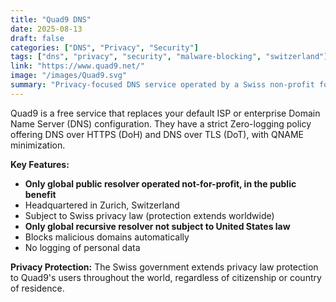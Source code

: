 ```yaml
---
title: "Quad9 DNS"
date: 2025-08-13
draft: false
categories: ["DNS", "Privacy", "Security"]
tags: ["dns", "privacy", "security", "malware-blocking", "switzerland"]
link: "https://www.quad9.net/"
image: "/images/Quad9.svg"
summary: "Privacy-focused DNS service operated by a Swiss non-profit foundation."
---
```


Quad9 is a free service that replaces your default ISP or enterprise Domain Name Server (DNS) configuration. They have a strict Zero-logging policy offering DNS over HTTPS (DoH) and DNS over TLS (DoT), with QNAME minimization.

**Key Features:**
- **Only global public resolver operated not-for-profit, in the public benefit**
- Headquartered in Zurich, Switzerland
- Subject to Swiss privacy law (protection extends worldwide)
- **Only global recursive resolver not subject to United States law**
- Blocks malicious domains automatically
- No logging of personal data

**Privacy Protection:** The Swiss government extends privacy law protection to Quad9's users throughout the world, regardless of citizenship or country of residence.